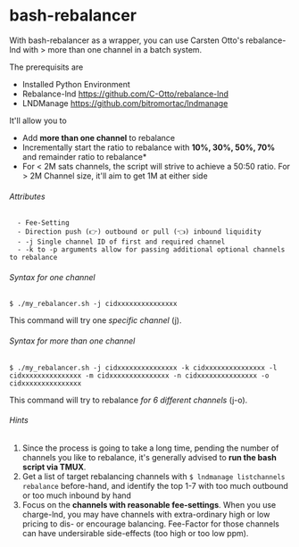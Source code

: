 # bash-rebalancer
With bash-rebalancer as a wrapper, you can use Carsten Otto's rebalance-lnd with > more than one channel in a batch system.

The prerequisits are
  - Installed Python Environment
  - Rebalance-lnd https://github.com/C-Otto/rebalance-lnd
  - LNDManage https://github.com/bitromortac/lndmanage

It'll allow you to
  - Add **more than one channel** to rebalance
  - Incrementally start the ratio to rebalance with **10%, 30%, 50%, 70%** and remainder ratio to rebalance*
  - For < 2M sats channels, the script will strive to achieve a 50:50 ratio. For > 2M Channel size, it'll aim to get 1M at either side

###### Attributes
```
  - Fee-Setting
  - Direction push (👉) outbound or pull (👈) inbound liquidity
  - -j Single channel ID of first and required channel
  - -k to -p arguments allow for passing additional optional channels to rebalance
 ```

###### Syntax for one channel
`$ ./my_rebalancer.sh -j cidxxxxxxxxxxxxxxx`

This command will try one _specific channel_ (j). 

###### Syntax for more than one channel
`$ ./my_rebalancer.sh -j cidxxxxxxxxxxxxxxx -k cidxxxxxxxxxxxxxxx -l cidxxxxxxxxxxxxxxx -m cidxxxxxxxxxxxxxxx -n cidxxxxxxxxxxxxxxx -o cidxxxxxxxxxxxxxxx`

This command will try to rebalance _for 6 different channels_ (j-o).

###### Hints
1. Since the process is going to take a long time, pending the number of channels you like to rebalance, it's generally advised to **run the bash script via TMUX**.
2. Get a list of target rebalancing channels with `$ lndmanage listchannels rebalance` before-hand, and identify the top 1-7 with too much outbound or too much inbound by hand
3. Focus on the **channels with reasonable fee-settings**. When you use charge-lnd, you may have channels with extra-ordinary high or low pricing to dis- or encourage balancing. Fee-Factor for those channels can have undersirable side-effects (too high or too low ppm).
